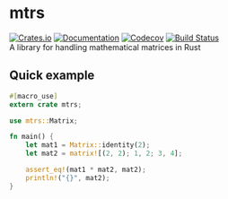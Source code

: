 # mtrs
[![Crates.io](https://img.shields.io/crates/v/mtrs.svg)](https://crates.io/crates/mtrs)
[![Documentation](https://docs.rs/mtrs/badge.svg)](https://docs.rs/mtrs/)
[![Codecov](https://codecov.io/github/ZippyMagician/mtrs/coverage.svg?branch=master)](https://codecov.io/gh/ZippyMagician/mtrs)
[![Build Status](https://travis-ci.org/ZippyMagician/mtrs.svg?branch=master)](https://travis-ci.org/ZippyMagician/mtrs)<br>
A library for handling mathematical matrices in Rust

## Quick example
```rust
#[macro_use]
extern crate mtrs;

use mtrs::Matrix;

fn main() {
    let mat1 = Matrix::identity(2);
    let mat2 = matrix![(2, 2); 1, 2; 3, 4];

    assert_eq!(mat1 * mat2, mat2);
    println!("{}", mat2);
}
```
